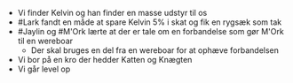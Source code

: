 - Vi finder Kelvin og han finder en masse udstyr til os
- #Lark fandt en måde at spare Kelvin 5% i skat og fik en rygsæk som tak
- #Jaylin og #M'Ork lærte at der er tale om en forbandelse som gør M'Ork til en wereboar
	- Der skal bruges en del fra en wereboar for at ophæve forbandelsen
- Vi bor på en kro der hedder Katten og Knægten
- Vi går level op